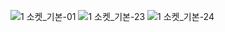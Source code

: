 ![1 소켓_기본-01](https://github.com/coolho1129/Network-Programming/assets/105068708/d51cd5ac-e565-46ba-935e-c8bd6574c42f)
![1 소켓_기본-23](https://github.com/coolho1129/Network-Programming/assets/105068708/14654d0c-542d-4577-98fb-a25ad56a8308)
![1 소켓_기본-24](https://github.com/coolho1129/Network-Programming/assets/105068708/71d66fb2-b0ff-4d24-a543-df59143e21c5)
